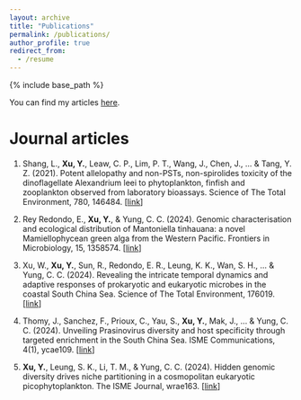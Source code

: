 ```yaml
---
layout: archive
title: "Publications"
permalink: /publications/
author_profile: true
redirect_from:
  - /resume
---
```


{% include base_path %}

You can find my articles [here](https://scholar.google.com/citations?user=8cdJaOUAAAAJ&hl=zh-CN&oi=ao).

Journal articles
======
1. Shang, L., **Xu, Y.**, Leaw, C. P., Lim, P. T., Wang, J., Chen, J., ... & Tang, Y. Z. (2021). Potent allelopathy and non-PSTs, non-spirolides toxicity of the dinoflagellate Alexandrium leei to phytoplankton, finfish and zooplankton observed from laboratory bioassays. Science of The Total Environment, 780, 146484. [[link](https://doi.org/10.1016/j.scitotenv.2021.146484)]

2. Rey Redondo, E., **Xu, Y.**, & Yung, C. C. (2024). Genomic characterisation and ecological distribution of Mantoniella tinhauana: a novel Mamiellophycean green alga from the Western Pacific. Frontiers in Microbiology, 15, 1358574. [[link](https://doi.org/10.3389/fmicb.2024.1358574)]

3. Xu, W., **Xu, Y.**, Sun, R., Redondo, E. R., Leung, K. K., Wan, S. H., ... & Yung, C. C. (2024). Revealing the intricate temporal dynamics and adaptive responses of prokaryotic and eukaryotic microbes in the coastal South China Sea. Science of The Total Environment, 176019. [[link](https://doi.org/10.1016/j.scitotenv.2024.176019)]

4. Thomy, J., Sanchez, F., Prioux, C., Yau, S., **Xu, Y.**, Mak, J., ... & Yung, C. C. (2024). Unveiling Prasinovirus diversity and host specificity through targeted enrichment in the South China Sea. ISME Communications, 4(1), ycae109. [[link](https://doi.org/10.1093/ismeco/ycae109)]
  
5. **Xu, Y.**, Leung, S. K., Li, T. M., & Yung, C. C. (2024). Hidden genomic diversity drives niche partitioning in a cosmopolitan eukaryotic picophytoplankton. The ISME Journal, wrae163. [[link](https://doi.org/10.1093/ismejo/wrae163)]
